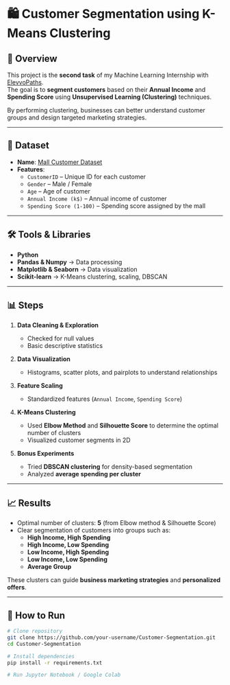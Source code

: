 # 🛍️ Customer Segmentation using K-Means Clustering

## 📌 Overview
This project is the **second task** of my Machine Learning Internship with [ElevvoPaths](https://www.linkedin.com/company/elevvopaths/posts/?feedView=all).  
The goal is to **segment customers** based on their **Annual Income** and **Spending Score** using **Unsupervised Learning (Clustering)** techniques.  

By performing clustering, businesses can better understand customer groups and design targeted marketing strategies.

---

## 📂 Dataset
- **Name**: [Mall Customer Dataset](https://www.kaggle.com/datasets/shwetabh123/mall-customers)  
- **Features**:  
  - `CustomerID` – Unique ID for each customer  
  - `Gender` – Male / Female  
  - `Age` – Age of customer  
  - `Annual Income (k$)` – Annual income of customer  
  - `Spending Score (1-100)` – Spending score assigned by the mall  

---

## 🛠️ Tools & Libraries
- **Python**
- **Pandas & Numpy** → Data processing  
- **Matplotlib & Seaborn** → Data visualization  
- **Scikit-learn** → K-Means clustering, scaling, DBSCAN  

---

## 📊 Steps
1. **Data Cleaning & Exploration**
   - Checked for null values  
   - Basic descriptive statistics  

2. **Data Visualization**
   - Histograms, scatter plots, and pairplots to understand relationships  

3. **Feature Scaling**
   - Standardized features (`Annual Income`, `Spending Score`)  

4. **K-Means Clustering**
   - Used **Elbow Method** and **Silhouette Score** to determine the optimal number of clusters  
   - Visualized customer segments in 2D  

5. **Bonus Experiments**
   - Tried **DBSCAN clustering** for density-based segmentation  
   - Analyzed **average spending per cluster**  

---

## 📈 Results
- Optimal number of clusters: **5** (from Elbow method & Silhouette Score)  
- Clear segmentation of customers into groups such as:  
  - **High Income, High Spending**  
  - **High Income, Low Spending**  
  - **Low Income, High Spending**  
  - **Low Income, Low Spending**  
  - **Average Group**  

These clusters can guide **business marketing strategies** and **personalized offers**.

---

## 🚀 How to Run
```bash
# Clone repository
git clone https://github.com/your-username/Customer-Segmentation.git
cd Customer-Segmentation

# Install dependencies
pip install -r requirements.txt

# Run Jupyter Notebook / Google Colab
